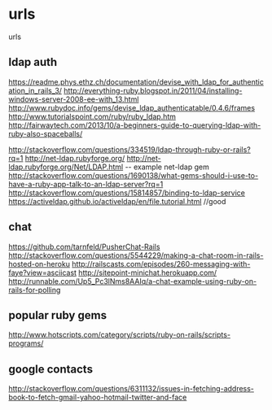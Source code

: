 # urls
urls

ldap auth
--------------
https://readme.phys.ethz.ch/documentation/devise_with_ldap_for_authentication_in_rails_3/
http://everything-ruby.blogspot.in/2011/04/installing-windows-server-2008-ee-with_13.html
http://www.rubydoc.info/gems/devise_ldap_authenticatable/0.4.6/frames
http://www.tutorialspoint.com/ruby/ruby_ldap.htm   
http://fairwaytech.com/2013/10/a-beginners-guide-to-querying-ldap-with-ruby-also-spaceballs/

http://stackoverflow.com/questions/334519/ldap-through-ruby-or-rails?rq=1
http://net-ldap.rubyforge.org/
http://net-ldap.rubyforge.org/Net/LDAP.html  -- example   net-ldap gem 
http://stackoverflow.com/questions/1690138/what-gems-should-i-use-to-have-a-ruby-app-talk-to-an-ldap-server?rq=1
http://stackoverflow.com/questions/15814857/binding-to-ldap-service
https://activeldap.github.io/activeldap/en/file.tutorial.html //good


chat 
-----------
https://github.com/tarnfeld/PusherChat-Rails
http://stackoverflow.com/questions/5544229/making-a-chat-room-in-rails-hosted-on-heroku
http://railscasts.com/episodes/260-messaging-with-faye?view=asciicast
http://sitepoint-minichat.herokuapp.com/
http://runnable.com/Up5_Pc3lNms8AAIq/a-chat-example-using-ruby-on-rails-for-polling

popular ruby gems
-------------
http://www.hotscripts.com/category/scripts/ruby-on-rails/scripts-programs/


google contacts
-----------
http://stackoverflow.com/questions/6311132/issues-in-fetching-address-book-to-fetch-gmail-yahoo-hotmail-twitter-and-face







